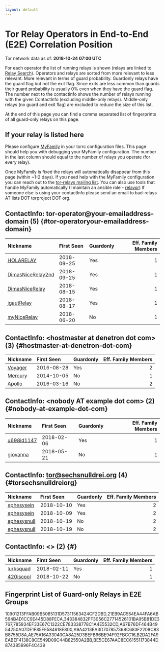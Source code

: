```yaml
---
layout: default
---
```



# Tor Relay Operators in End-to-End (E2E) Correlation Position

Tor network data as of: **2018-10-24 07:00 UTC**

For each operator the list of running relays is shown (relays are linked to [Relay Search](https://metrics.torproject.org/rs.html)).
Operators and relays are sorted from more relevant to less relevant. More relevant in terms of guard probability.
Guardonly relays have the guard flag but not the exit flag.
Since exits are less common than guards their guard probability is usually 0% even when they have the guard flag.
The number next to the contactinfo shows the number of relays running with the given ContactInfo (excluding middle-only relays).
Middle-only relays (no guard and exit flag) are excluded to reduce the size of this list.

At the end of this page you can find a comma separated list of fingerprints of all guard-only relays on this page.

## If your relay is listed here
Please configure [MyFamily](https://www.torproject.org/docs/tor-manual.html.en#MyFamily) in your torrc configuration files.
This page should help you with debugging your MyFamily configuration. The number in the last column should equal to the number of
relays you operate (for every relay).

Once MyFamily is fixed the relays will automatically disappear from this page (within ~1-2 days).
If you need help with the MyFamily configuration you can reach out to the
[tor-relays mailing list](https://lists.torproject.org/cgi-bin/mailman/listinfo/tor-relays).
You can also use tools that handle MyFamily automatically (I maintain an ansible role - 
[relayor](https://medium.com/@nusenu/deploying-tor-relays-with-ansible-6612593fa34d))
If someone else is using your contactInfo please send an email to bad-relays AT lists DOT torproject DOT org.


## ContactInfo: tor-operator@your-emailaddress-domain (5) {#tor-operatoryour-emailaddress-domain}

| Nickname                                                                                                     | First Seen   | Guardonly   |   Eff. Family Members |
|:-------------------------------------------------------------------------------------------------------------|:-------------|:------------|----------------------:|
| [HOLARELAY](https://metrics.torproject.org/rs.html#details/B2DA2FA9EABEF4138C8CE549D09C44B82550A2BB)         | 2018-09-25   | Yes         |                     1 |
| [DimasNiceRelay2nd](https://metrics.torproject.org/rs.html#details/10901213FFAB09B5085131D57311563424CF2DBD) | 2018-09-25   | Yes         |                     1 |
| [DimasNiceRelay](https://metrics.torproject.org/rs.html#details/BE5CE67AAC8EC61551173844D874385996F4C439)    | 2018-08-15   | Yes         |                     1 |
| [jgautRelay](https://metrics.torproject.org/rs.html#details/21EB9AC554EA44FA6AB564B4D1CC9E445D88FECA)        | 2018-08-17   | Yes         |                     1 |
| [myNiceRelay](https://metrics.torproject.org/rs.html#details/9FC15C742C2E95A34F104CB5A0826C6659CFF2B7)       | 2018-06-20   | No          |                     1 |

## ContactInfo: &lt;hostmaster at denetron dot com&gt; (3) {#hostmaster-at-denetron-dot-com}

| Nickname                                                                                           | First Seen   | Guardonly   |   Eff. Family Members |
|:---------------------------------------------------------------------------------------------------|:-------------|:------------|----------------------:|
| [Voyager](https://metrics.torproject.org/rs.html#details/AE75A16A33040CA8A25D3BEFB66BE94F92FBCC16) | 2016-08-28   | Yes         |                     2 |
| [Mercury](https://metrics.torproject.org/rs.html#details/484CEAF51A37EC992645FB6257B2EBC4AE20D9B7) | 2014-10-05   | No          |                     1 |
| [Apollo](https://metrics.torproject.org/rs.html#details/9A630383897133B05DB56532ECC91214CF195F68)  | 2016-03-16   | No          |                     2 |

## ContactInfo: &lt;nobody AT example dot com&gt; (2) {#nobody-at-example-dot-com}

| Nickname                                                                                              | First Seen   | Guardonly   |   Eff. Family Members |
|:------------------------------------------------------------------------------------------------------|:-------------|:------------|----------------------:|
| [u698id1147](https://metrics.torproject.org/rs.html#details/A9A4213EA3D707857368C683F2208C83B8755D8A) | 2018-02-06   | Yes         |                     1 |
| [giovanna](https://metrics.torproject.org/rs.html#details/CD7B3EFFB0BEE35A57A3AE7646DFBCD9B0BD9E76)   | 2018-05-21   | No          |                     1 |

## ContactInfo: tor@sechsnulldrei.org (4) {#torsechsnulldreiorg}

| Nickname                                                                                               | First Seen   | Guardonly   |   Eff. Family Members |
|:-------------------------------------------------------------------------------------------------------|:-------------|:------------|----------------------:|
| [ephesysein](https://metrics.torproject.org/rs.html#details/785934EF33E67C1322CE783338778C1A4E5532CD)  | 2018-10-10   | Yes         |                     2 |
| [ephesysein](https://metrics.torproject.org/rs.html#details/343384832FF3056C27714526101BA95B81DE3767)  | 2018-10-09   | Yes         |                     2 |
| [ephesysnull](https://metrics.torproject.org/rs.html#details/051F744E4E5CDBBAC14C1BC33F928F1B1FC24C1D) | 2018-10-19   | No          |                     2 |
| [ephesysnull](https://metrics.torproject.org/rs.html#details/675B01ACB6D2875AFC81B34B2C4A0B68EE174291) | 2018-10-19   | No          |                     2 |

## ContactInfo: &lt;&gt; (2) {#}

| Nickname                                                                                             | First Seen   | Guardonly   |   Eff. Family Members |
|:-----------------------------------------------------------------------------------------------------|:-------------|:------------|----------------------:|
| [lurksquad](https://metrics.torproject.org/rs.html#details/A67B76DF464B4954250A07DE1F85FE584618E800) | 2018-02-11   | Yes         |                     1 |
| [420iscool](https://metrics.torproject.org/rs.html#details/630E73DB5635A899B14D226E507F7CEAF9D91BC5) | 2018-10-22   | No          |                     1 |


## Fingerprint List of Guard-only Relays in E2E Groups

10901213FFAB09B5085131D57311563424CF2DBD,21EB9AC554EA44FA6AB564B4D1CC9E445D88FECA,343384832FF3056C27714526101BA95B81DE3767,785934EF33E67C1322CE783338778C1A4E5532CD,A67B76DF464B4954250A07DE1F85FE584618E800,A9A4213EA3D707857368C683F2208C83B8755D8A,AE75A16A33040CA8A25D3BEFB66BE94F92FBCC16,B2DA2FA9EABEF4138C8CE549D09C44B82550A2BB,BE5CE67AAC8EC61551173844D874385996F4C439